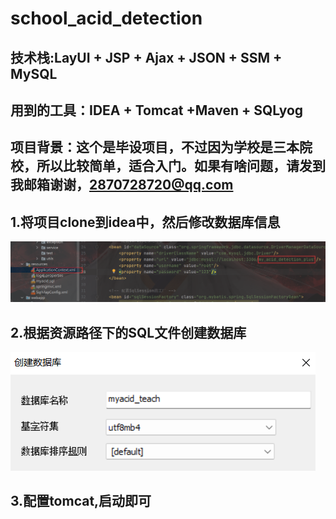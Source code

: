 # school_acid_detection
## 技术栈:LayUI + JSP + Ajax + JSON + SSM + MySQL
## 用到的工具：IDEA + Tomcat +Maven + SQLyog
## 项目背景：这个是毕设项目，不过因为学校是三本院校，所以比较简单，适合入门。如果有啥问题，请发到我邮箱谢谢，2870728720@qq.com

## 1.将项目clone到idea中，然后修改数据库信息
![image](./1.png)
## 2.根据资源路径下的SQL文件创建数据库
![image](./2.png)
## 3.配置tomcat,启动即可
